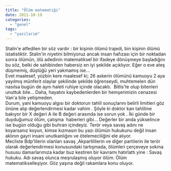 ```yaml
---
title: "Ölüm matematiği"
date: 2011-10-19
categories: 
  - "genel"
tags: 
  - "yazilarim"
---
```


Stalin'e atfedilen bir söz vardır : bir kişinin ölümü trajedi, bin kişinin ölümü istatistiktir. Stalin'in niyetini bilmiyoruz ancak insan hafızası için bir noktadan sonra ölümün, ölü adedinin matematiksel bir ifadeye dönüşmeye başladığını bu söz, belki de sahibinden habersiz en iyi şekilde açıklıyor. Eğer o eve ateş düşmemiş, düştüğü yeri yakmamış ise…  
Evet maalesef, yüzbin kere maalesef ki; 26 askerin ölümünü kamuoyu 2 aya yayılmış münferit olaylar şekilinde şekilde öğrenseydi, muhtemelen dün nasılsa bugün de aynı haleti ruhiye içinde olacaktı.  Bitlis'te olup bitenleri unuttuk bile… Daha, hayatını kaybedenlerden bir hemşerimizin cenazesi Van'a bile yetişmeden.  
Durum, yani kamuoyu algısı bir doktorun tahlil sonuçlarını belirli limitleri göz önüne alıp değerlendirmesi kadar vahim . Şöyle ki doktor kan tahliline bakıyor bir X değeri A ile B değeri arasında ise sorun yok . İki günde bir duyduğumuz ölüm, çatışma  haberleri gibi… Değerler bir anda yükselince ise bugün olduğu gibi buhran içindeyiz. Terör veya savaş adını ne koyarsanız koyun, kimse kızmasın bu yazı ölümün hukukunu değil insan aklının gayri insani unutkanlığını ve ötelemeciliğini ele alıyor.  
Mecliste Bdp'lilerin olanları savaş ,Akpartililerin ve diğer partilerin ile terör olarak değerlendirmesi konusundaki tartışmada, ölümleri çerçeveye sokma  hususu damarlarımıza kadar buz kestiren bir kavramı hatırlattı yine : Savaş hukuku. Adı savaş olunca meşrulaşmış oluyor ölüm. Ölüm matematikselleşiyor. Göz yaşına değil rakamlara konu oluyor.
